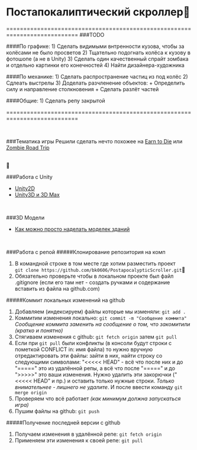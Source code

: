 Постапокалиптический скроллер
============================


===========================================================================
###TODO

####По графике:
	1) Сделать видимыми внтренности кузова, чтобы за колёсами не было просветов
	2) Тщательно подогнать колёса к кузову в фотошопе (а не в Unity)
	3) Сделать один качественный спрайт зомбака и отдельно картинки его конечностей
	4) Найти дизайнера-художника

####По механике:
	1) Сделать распространение частиц из под колёс
	2) Сдлеать выстрелы
	3) Доделать разчленение объектов:
		+ Определить силу и направление столкновения
		+ Сделать разлёт частей

####Общие:
	1) Сделать репу закрытой
	
===========================================================================
	
<br />

###Тематика игры
Решили сделать нечто похожее на [Earn to Die](https://play.google.com/store/apps/details?id=com.notdoppler.earntodie) или [Zombie Road Trip](https://play.google.com/store/apps/details?id=com.noodlecake.zombieroadtrip)

<br />


###Работа с Unity
+ [Unity2D](https://unity3d.com/ru/learn/tutorials/modules/beginner/2d/2d-overview)
+ [Unity3D и 3D Max](http://www.youtube.com/user/4GameFree)

<br />

###3D Модели
+ [Как можно просто наделать моделек зданий](http://www.youtube.com/watch?v=A8e1zHEgdI8)

<br />


###Работа с репой
#####Клонирование репозитория на комп
1. В командной строке в том месте где хотим разместить проект                              
`git clone https://github.com/bk0606/PostapocalypticScroller.git`
2. Обязательно проверьте чтобы в локальном проекте был файл .gitignore (если его там нет - создать ручками и содержание вставить из файла на github.com)

#####Коммит локальных изменений на github
1. Добавляем (индексируем) файлы которые мы изменяли: `git add .`
2. Коммитим изменения локально: `git commit -m "Сообщение коммита"`
*Сообщение коммита заменить на сообщение о том, что закомитили (кратко и понятно)*
3. Стягиваем изменения с github: `git fetch origin` затем `git pull`
4. Если при `git pull` были конфликты (в консоли будут строки с пометкой CONFLICT in: имя файла) то нужно вручную отредактировать эти файлы: зайти в них, найти строку со следующими символами: "<<<<< HEAD" - всё что после них и до "=====" это из удалённой репы, а всё что после "=====" и до ">>>>>" это ваши изменения. Нужно удалить эти закорючки ("<<<<< HEAD" и пр.) и оставить только нужные строки. *Только внимательнее - лишнего не удалите*. И после ввести команду `git merge origin`
5. Проверяем что всё работает *(как минимум должна запускаться игра)*
6. Пушим файлы на github: `git push`


#####Получение последней версии с github
1. Получаем изменения в удалённой репе: `git fetch origin` 
2. Применяем эти изменения к своей репе: `git pull`

<br />

